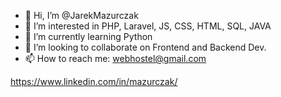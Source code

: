 - 👋 Hi, I’m @JarekMazurczak
- 👀 I’m interested in PHP, Laravel, JS, CSS, HTML, SQL, JAVA
- 🌱 I’m currently learning Python
- 💞️ I’m looking to collaborate on Frontend and Backend Dev.
- 📫 How to reach me: webhostel@gmail.com

<!---
JarekMazurczak/JarekMazurczak is a ✨ special ✨ repository because its `README.md` (this file) appears on your GitHub profile.
You can click the Preview link to take a look at your changes.
--->
https://www.linkedin.com/in/mazurczak/
